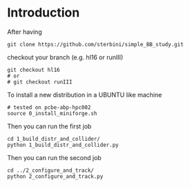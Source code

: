 # Introduction

After having 
```
git clone https://github.com/sterbini/simple_BB_study.git
```
checkout  your branch (e.g. hl16 or runIII)
```
git checkout hl16
# or
# git checkout runIII
```

To install a new distribution in a UBUNTU like machine

```
# tested on pcbe-abp-hpc002
source 0_install_miniforge.sh 
```

Then you can run the first job

```
cd 1_build_distr_and_collider/
python 1_build_distr_and_collider.py 
```

Then you can run the second job
```
cd ../2_configure_and_track/
python 2_configure_and_track.py 
```

